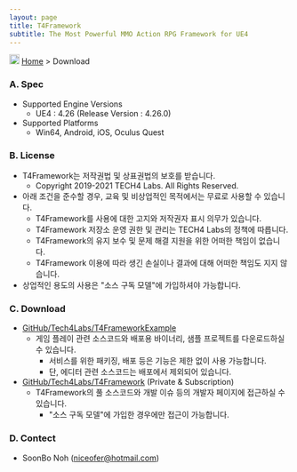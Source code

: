 ```yaml
---
layout: page
title: T4Framework
subtitle: The Most Powerful MMO Action RPG Framework for UE4
---
```

<img src="https://tech4labs.com/img/Folders2.png" width="18px" height="18px"> [Home](https://tech4labs.com/index) > Download

### A. Spec

- Supported Engine Versions
  - UE4 : 4.26 (Release Version : 4.26.0)
- Supported Platforms
  - Win64, Android, iOS, Oculus Quest

### B. License

- T4Framework는 저작권법 및 상표권법의 보호를 받습니다.
  - Copyright 2019-2021 TECH4 Labs. All Rights Reserved.
- 아래 조건을 준수할 경우, 교육 및 비상업적인 목적에서는 무료로 사용할 수 있습니다.
  - T4Framework를 사용에 대한 고지와 저작권자 표시 의무가 있습니다.
  - T4Framework 저장소 운영 권한 및 관리는 TECH4 Labs의 정책에 따릅니다.
  - T4Framework의 유지 보수 및 문제 해결 지원을 위한 어떠한 책임이 없습니다.
  - T4Framework 이용에 따라 생긴 손실이나 결과에 대해 어떠한 책임도 지지 않습니다.
- 상업적인 용도의 사용은 "소스 구독 모델"에 가입하셔야 가능합니다.

### C. Download

- [GitHub/Tech4Labs/T4FrameworkExample](https://github.com/Tech4Labs/T4FrameworkExample)
  - 게임 플레이 관련 소스코드와 배포용 바이너리, 샘플 프로젝트를 다운로드하실 수 있습니다.
    - 서비스를 위한 패키징, 배포 등은 기능은 제한 없이 사용 가능합니다.
    - 단, 에디터 관련 소스코드는 배포에서 제외되어 있습니다.
- [GitHub/Tech4Labs/T4Framework](https://github.com/Tech4Labs/T4Framework) (Private & Subscription)
  - T4Framework의 풀 소스코드와 개발 이슈 등의 개발자 페이지에 접근하실 수 있습니다.
    - "소스 구독 모델"에 가입한 경우에만 접근이 가능합니다.

### D. Contect

- SoonBo Noh (<niceofer@hotmail.com>)
